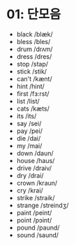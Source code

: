 # 01: 단모음

- black /blæk/
- bless /bles/
- drum /drʌm/
- dress /dres/
- stop /stap/
- stick /stik/
- can't /kænt/
- hint /hint/
- first /fɜ:rst/
- list /list/
- cats /kæts/
- its /its/
- say /sei/
- pay /pei/
- die /dai/
- my /mai/
- down /daun/
- house /haus/
- drive /draiv/
- dry /drai/
- crown /kraun/
- cry /krai/
- strike /straik/
- strange /streindʒ/
- paint /peint/
- point /pɔint/
- pound /paund/
- sound /saund/
